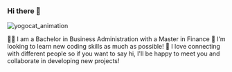 ### Hi there 👋  


![yogocat_animation](https://user-images.githubusercontent.com/118692087/219830212-33eeb4c5-a159-4a76-a0eb-afe27cc1f399.gif)


:woman_student: I am a Bachelor in Business Administration with a Master in Finance
🤔 I’m looking to learn new coding skills as much as possible!
:envelope_with_arrow: I love connecting with different people so if you want to say hi, I'll be happy to meet you and collaborate in developing new projects!
